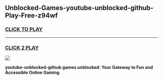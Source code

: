 
## Unblocked-Games-youtube-unblocked-github-Play-Free-z94wf
<h3>
<a href="https://premium76.site?title=youtube-unblocked-github&ref=12A">CLICK TO PLAY</a></h3>
<hr>

<h3>
<a href="https://premium76.site?title=youtube-unblocked-github&ref=12A">CLICK 2 PLAY</a>
  
</h3>

<a href="https://premium76.site?title=youtube-unblocked-github&ref=12A"><img src="https://clearcache.store/games.png"></a>


**youtube-unblocked-github games unblocked: Your Gateway to Fun and Accessible Online Gaming**
